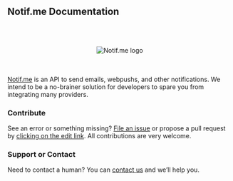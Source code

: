 ---
---

## Notif.me Documentation
<br><br>
<div style="text-align:center; margin: 0 auto;">
  <img src="https://www.notif.me/static/logo.png" alt="Notif.me logo" />
</div>
<br><br>

[Notif.me](https://www.notif.me) is an API to send emails, webpushs, and other notifications.
We intend to be a no-brainer solution for developers to spare you from integrating many providers.

### Contribute

See an error or something missing? [File an issue](https://github.com/notifme/notifme-docs/issues/new) or propose a pull request by <a target="_blank" href="https://help.github.com/articles/editing-files-in-your-repository/">clicking on the edit link</a>.
All contributions are very welcome.

### Support or Contact

Need to contact a human? You can [contact us](https://www.notif.me/contact) and we’ll help you.
